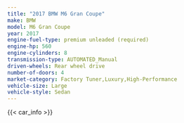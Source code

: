 ```yaml
---
title: "2017 BMW M6 Gran Coupe"
make: BMW
model: M6 Gran Coupe
year: 2017
engine-fuel-type: premium unleaded (required)
engine-hp: 560
engine-cylinders: 8
transmission-type: AUTOMATED_Manual
driven-wheels: Rear wheel drive
number-of-doors: 4
market-category: Factory Tuner,Luxury,High-Performance
vehicle-size: Large
vehicle-style: Sedan
---
```


{{< car_info >}}
